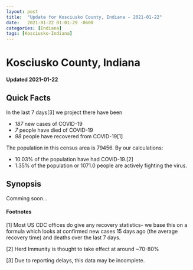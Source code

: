 ```yaml
---
layout: post
title:  "Update for Kosciusko County, Indiana - 2021-01-22"
date:   2021-01-22 01:01:29 -0600
categories: [Indiana]
tags: [Kosciusko-Indiana]
---
```


# Kosciusko County, Indiana
#### Updated 2021-01-22

## Quick Facts

In the last 7 days[3] we project there have been
- *187* new cases of COVID-19
- *7* people have died of COVID-19
- *98* people have recovered from COVID-19[1]

The population in this census area is 79456. By our calculations:
- 10.03% of the population have had COVID-19.[2]
- 1.35% of the population or 1071.0 people are actively fighting the virus.

## Synopsis

Comming soon...


#### Footnotes

[1] Most US CDC offices do give any recovery statistics- we base this on a formula which looks at confirmed new cases
15 days ago (the average recovery time) and deaths over the last 7 days.

[2] Herd Immunity is thought to take effect at around ~70-80%

[3] Due to reporting delays, this data may be incomplete.
 
    